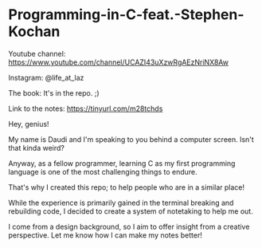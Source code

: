 # Programming-in-C-feat.-Stephen-Kochan

Youtube channel: https://www.youtube.com/channel/UCAZI43uXzwRgAEzNriNX8Aw

Instagram: @life_at_laz

The book: It's in the repo. ;)

Link to the notes: https://tinyurl.com/m28tchds

Hey, genius!

My name is Daudi and I'm speaking to you behind
a computer screen. Isn't that kinda weird?

Anyway, as a fellow programmer, learning C as my first programming language is
one of the most challenging things to endure.

That's why I created this repo; to help people who are in a similar place!

While the experience is primarily gained in the terminal breaking and rebuilding
code, I decided to create a system of notetaking to help me out.

I come from a design background, so I aim to offer insight from a
creative perspective. Let me know how I can make my notes better!
